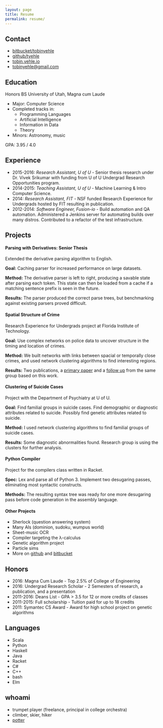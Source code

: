 ```yaml
---
layout: page
title: Resume
permalink: resume/
---
```


Contact
-------
- [bitbucket/tobinyehle](https://bitbucket.org/tobinyehle)
- [github/tyehle](https://github.com/tyehle)
- [tobin.yehle.io](http://tobin.yehle.io)
- [tobinyehle@gmail.com](mailto:tobinyehle%40gmail.com)


Education
---------
Honors BS University of Utah, Magna cum Laude

- Major: Computer Science
- Completed tracks in:
  - Programming Languages
  - Artificial Intelligence
  - Information in Data
  - Theory
- Minors: Astronomy, music

GPA: 3.95 / 4.0


Experience
----------
- 2015-2016: *Research Assistant, U of U* - Senior thesis research under Dr. Vivek Srikumar with funding from U of U Undergrad Research Opportunities program.
- 2014-2015: *Teaching Assistant, U of U* - Machine Learning & Intro Computer Science.
- 2014: *Research Assistant, FIT* - NSF funded Research Experience for Undergrads hosted by FIT resulting in publication.
- 2012-2014: *Software Engineer, Fusion-io* - Build automation and QA automation.
Administered a Jenkins server for automating builds over many distros.
Contributed to a refactor of the test infrastructure.


Projects
--------

#### Parsing with Derivatives: Senior Thesis
Extended the derivative parsing algorithm to English.

**Goal:** Caching parser for increased performance on large datasets.

**Method:** The derivative parser is left to right, producing a savable state after parsing each token. This state can then be loaded from a cache if a matching sentence prefix is seen in the future.

**Results:** The parser produced the correct parse trees, but benchmarking against existing parsers proved difficult.


#### Spatial Structure of Crime
Research Experience for Undergrads project at Florida Institute of Technology.

**Goal:** Use complex networks on police data to uncover structure in the timing and location of crimes.

**Method:** We built networks with links between spacial or temporally close crimes, and used network clustering algorithms to find interesting regions.

**Results:** Two publications, a [primary paper](http://dx.doi.org/10.1007/978-3-319-15168-7_14) and a [follow up](http://dx.doi.org/10.1007/978-3-319-16112-9_22) from the same group based on this work.


#### Clustering of Suicide Cases
Project with the Department of Psychiatry at U of U.

**Goal:** Find familial groups in suicide cases. Find demographic or diagnostic attributes related to suicide. Possibly find genetic attributes related to suicide.

**Method:** I used network clustering algorithms to find familial groups of suicide cases.

**Results:** Some diagnostic abnormalities found. Research group is using the clusters for further analysis.


#### Python Compiler
Project for the compilers class written in Racket.

**Spec:** Lex and parse all of Python 3. Implement two desugaring passes, eliminating most syntactic constructs.

**Methods:** The resulting syntax tree was ready for one more desugaring pass before code generation in the assembly language.


#### Other Projects
- Sherlock (question answering system)
- Many AIs (dominion, sudoku, wumpus world)
- Sheet-music OCR
- Compiler targeting the λ-calculus
- Genetic algorithm project
- Particle sims
- More on [github](https://github.com/tyehle) and [bitbucket](https://bitbucket.org/tobinyehle)


Honors
------
- 2016: Magna Cum Laude - Top 2.5% of College of Engineering
- 2016: Undergrad Research Scholar - 2 Semesters of research, a publication, and a presentation
- 2011-2016: Deans List - GPA > 3.5 for 12 or more credits of classes
- 2011-2015: Full scholarship - Tuition paid for up to 18 credits
- 2011: Symantec CS Award - Award for high school project on genetic algorithms


Languages
---------
- Scala
- Python
- Haskell
- Java
- Racket
- C#
- C++
- bash
- Elm


whoami
------
- trumpet player (freelance, principal in college orchestra)
- climber, skier, hiker
- [potter](http://tobin.yehle.io/pottery)
